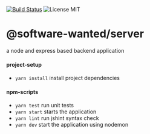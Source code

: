 [![Build Status](https://travis-ci.org/Sh4bbY/node.svg?branch=master)](https://travis-ci.org/Sh4bbY/node) 
![License MIT](https://img.shields.io/badge/license-MIT-green.svg) 

@software-wanted/server
=======================

a node and express based backend application

#### project-setup

- `yarn install` install project dependencies 

#### npm-scripts

- `yarn test` run unit tests
- `yarn start` starts the application
- `yarn lint` run jshint syntax check
- `yarn dev` start the application using nodemon
